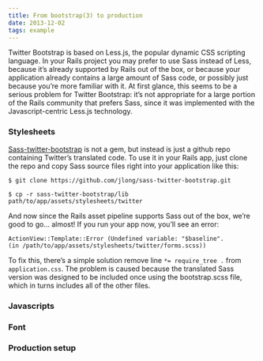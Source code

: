 ```yaml
---
title: From bootstrap(3) to production
date: 2013-12-02
tags: example
---
```


Twitter Bootstrap is based on Less.js, the popular dynamic CSS scripting language. In your Rails project you may prefer to use Sass instead of Less, because it’s already supported by Rails out of the box, or because your application already contains a large amount of Sass code, or possibly just because you’re more familiar with it. At first glance, this seems to be a serious problem for Twitter Bootstrap: it’s not appropriate for a large portion of the Rails community that prefers Sass, since it was implemented with the Javascript-centric Less.js technology.

### Stylesheets

[Sass-twitter-bootstrap](https://github.com/jlong/sass-bootstrap) is not a gem, but instead is just a github repo containing Twitter’s translated code. To use it in your Rails app, just clone the repo and copy Sass source files right into your application like this:


	$ git clone https://github.com/jlong/sass-twitter-bootstrap.git

	$ cp -r sass-twitter-bootstrap/lib path/to/app/assets/stylesheets/twitter


And now since the Rails asset pipeline supports Sass out of the box, we’re good to go… almost! If you run your app now, you’ll see an error:


	ActionView::Template::Error (Undefined variable: "$baseline".
  	(in /path/to/app/assets/stylesheets/twitter/forms.scss))

To fix this, there’s a simple solution remove line ``*= require_tree .`` from `` application.css``. The problem is caused because the translated Sass version was designed to be included once using the bootstrap.scss file, which in turns includes all of the other files.

### Javascripts

### Font

### Production setup